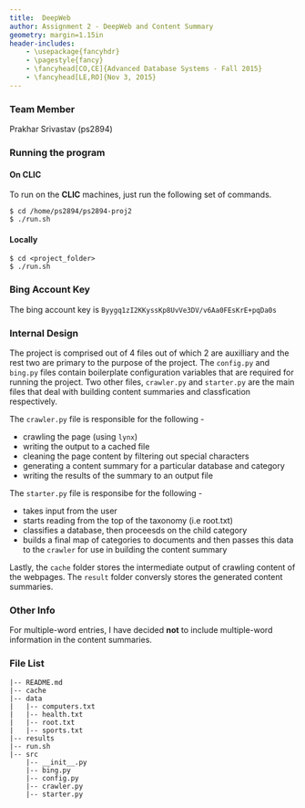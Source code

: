 ```yaml
---
title:  DeepWeb
author: Assignment 2 - DeepWeb and Content Summary
geometry: margin=1.15in
header-includes:
    - \usepackage{fancyhdr}
    - \pagestyle{fancy}
    - \fancyhead[CO,CE]{Advanced Database Systems - Fall 2015}
    - \fancyhead[LE,RO]{Nov 3, 2015}
---
```


### Team Member
Prakhar Srivastav (ps2894)

### Running the program

#### On CLIC
To run on the **CLIC** machines, just run the following set of commands.

```
$ cd /home/ps2894/ps2894-proj2
$ ./run.sh
```

#### Locally
```
$ cd <project_folder>
$ ./run.sh
```

### Bing Account Key
The bing account key is `Byygq1zI2KKyssKp8UvVe3DV/v6Aa0FEsKrE+pqDa0s`

### Internal Design
The project is comprised out of 4 files out of which 2 are auxilliary and the rest two are primary to the purpose of the project. The `config.py` and `bing.py` files contain boilerplate configuration variables that are required for running the project. Two other files, `crawler.py` and `starter.py` are the main files that deal with building content summaries and classfication respectively. 

The `crawler.py` file is responsible for the following - 

- crawling the page (using `lynx`)
- writing the output to a cached file 
- cleaning the page content by filtering out special characters
- generating a content summary for a particular database and category
- writing the results of the summary to an output file

The `starter.py` file is responsibe for the following - 

- takes input from the user
- starts reading from the top of the taxonomy (i.e root.txt)
- classifies a database, then proceesds on the child category
- builds a final map of categories to documents and then passes this data to the `crawler` for use in building the content summary

Lastly, the `cache` folder stores the intermediate output of crawling content of the webpages. The `result` folder conversly stores the generated content summaries.

### Other Info
For multiple-word entries, I have decided **not** to include multiple-word information in the content summaries.

### File List
```    
|-- README.md
|-- cache
|-- data
|   |-- computers.txt
|   |-- health.txt
|   |-- root.txt
|   |-- sports.txt
|-- results
|-- run.sh
|-- src
    |-- __init__.py
    |-- bing.py
    |-- config.py
    |-- crawler.py
    |-- starter.py
```
